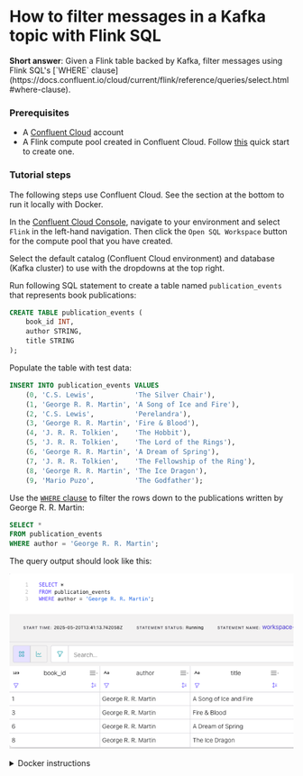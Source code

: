 <!-- title: How to filter messages in a Kafka topic with Flink SQL -->
<!-- description: In this tutorial, learn how to filter messages in a Kafka topic with Flink SQL, with step-by-step instructions and supporting code. -->

# How to filter messages in a Kafka topic with Flink SQL

<div class="alert-primary">
<p>
<b>Short answer</b>: Given a Flink table backed by Kafka, filter messages using Flink SQL's [`WHERE` clause](https://docs.confluent.io/cloud/current/flink/reference/queries/select.html#where-clause).
</p>
</div>

### Prerequisites

* A [Confluent Cloud](https://confluent.cloud/signup) account
* A Flink compute pool created in Confluent Cloud. Follow [this](https://docs.confluent.io/cloud/current/flink/get-started/quick-start-cloud-console.html) quick start to create one.

### Tutorial steps

The following steps use Confluent Cloud. See the section at the bottom to run it locally with Docker.

In the [Confluent Cloud Console](https://confluent.cloud/), navigate to your environment and select `Flink` in the left-hand navigation. Then click the `Open SQL Workspace` button for the compute pool that you have created.

Select the default catalog (Confluent Cloud environment) and database (Kafka cluster) to use with the dropdowns at the top right.

Run following SQL statement to create a table named `publication_events` that represents book publications:

```sql
CREATE TABLE publication_events (
    book_id INT,
    author STRING,
    title STRING  
);
```

Populate the table with test data:

```sql
INSERT INTO publication_events VALUES
    (0, 'C.S. Lewis',          'The Silver Chair'),
    (1, 'George R. R. Martin', 'A Song of Ice and Fire'),
    (2, 'C.S. Lewis',          'Perelandra'),
    (3, 'George R. R. Martin', 'Fire & Blood'),
    (4, 'J. R. R. Tolkien',    'The Hobbit'),
    (5, 'J. R. R. Tolkien',    'The Lord of the Rings'),
    (6, 'George R. R. Martin', 'A Dream of Spring'),
    (7, 'J. R. R. Tolkien',    'The Fellowship of the Ring'),
    (8, 'George R. R. Martin', 'The Ice Dragon'),
    (9, 'Mario Puzo',          'The Godfather');
```

Use the [`WHERE` clause](https://docs.confluent.io/cloud/current/flink/reference/queries/select.html#where-clause) to filter the rows down to the publications written by George R. R. Martin:

```sql
SELECT *
FROM publication_events
WHERE author = 'George R. R. Martin';
```

The query output should look like this:

![Query output](https://raw.githubusercontent.com/confluentinc/tutorials/master/filtering/flinksql/img/query-output.png)


<details>
  <summary>Docker instructions</summary>

  ### Prerequisites

  * Docker running via [Docker Desktop](https://docs.docker.com/desktop/) or [Docker Engine](https://docs.docker.com/engine/install/)
  * [Docker Compose](https://docs.docker.com/compose/install/). Ensure that the command `docker compose version` succeeds.

  ### Run the commands

  Clone the `confluentinc/tutorials` GitHub repository (if you haven't already) and navigate to the `tutorials` directory:

  ```shell
  git clone git@github.com:confluentinc/tutorials.git
  cd tutorials
  ```

  Start Flink and Kafka:

  ```shell
  docker compose -f ./docker/docker-compose-flinksql.yml up -d
  ```

  Next, open the Flink SQL Client CLI:

  ```shell
  docker exec -it flink-sql-client sql-client.sh
  ```

  Run following SQL statement to create a table named `publication_events` that represents book publications:

  ```sql
  CREATE TABLE publication_events (
      book_id INT,
      author STRING,
      title STRING  
  ) WITH (
      'connector' = 'kafka',
      'topic' = 'publication_events',
      'properties.bootstrap.servers' = 'broker:9092',
      'scan.startup.mode' = 'earliest-offset',
      'key.format' = 'raw',
      'key.fields' = 'book_id',
      'value.format' = 'avro-confluent',
      'value.avro-confluent.url' = 'http://schema-registry:8081',
      'value.fields-include' = 'EXCEPT_KEY'
  );
  ```

  Populate the table with test data:

  ```sql
  INSERT INTO publication_events VALUES
      (0, 'C.S. Lewis',          'The Silver Chair'),
      (1, 'George R. R. Martin', 'A Song of Ice and Fire'),
      (2, 'C.S. Lewis',          'Perelandra'),
      (3, 'George R. R. Martin', 'Fire & Blood'),
      (4, 'J. R. R. Tolkien',    'The Hobbit'),
      (5, 'J. R. R. Tolkien',    'The Lord of the Rings'),
      (6, 'George R. R. Martin', 'A Dream of Spring'),
      (7, 'J. R. R. Tolkien',    'The Fellowship of the Ring'),
      (8, 'George R. R. Martin', 'The Ice Dragon'),
      (9, 'Mario Puzo',          'The Godfather');
  ```

  Use the [`WHERE` clause](https://docs.confluent.io/cloud/current/flink/reference/queries/select.html#where-clause) to filter the rows down to the publications written by George R. R. Martin:

  ```sql
  SELECT *
  FROM publication_events
  WHERE author = 'George R. R. Martin';
  ```

  The query output should look like this:

  ```plaintext
       book_id                         author                          title
             1            George R. R. Martin         A Song of Ice and Fire
             3            George R. R. Martin                   Fire & Blood
             6            George R. R. Martin              A Dream of Spring
             8            George R. R. Martin                 The Ice Dragon
  ```

  When you are finished, clean up the containers used for this tutorial by running:

  ```shell
  docker compose -f ./docker/docker-compose-flinksql.yml down
  ```

</details>
